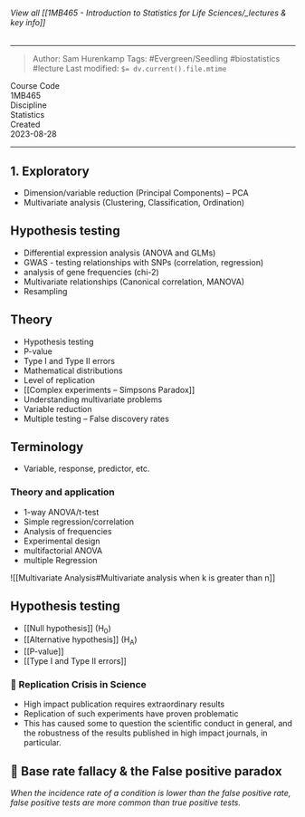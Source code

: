 ###### View all [[1MB465 - Introduction to Statistics for Life Sciences/_lectures & key info]]

___

> Author: <span class="name">Sam Hurenkamp</span>
> Tags: #Evergreen/Seedling #biostatistics #lecture
> Last modified: `$= dv.current().file.mtime`


<div class="f-info">
	<div class="course-code">
		<span class="fheader"> Course Code </span> <br/>
		<span class="fbody"> 1MB465 </span>
	</div>
	<div class="discipline">
		<span class="fheader"> Discipline </span> <br />
		<span class="fbody"> Statistics </span>
	</div>
	<div class="date">
		<span class="fheader"> Created</span> <br />
		<span class="fbody last-modified"> 2023-08-28 </span>
	</div>
</div>


---

## 1. Exploratory
- Dimension/variable reduction (Principal Components) – PCA
- Multivariate analysis (Clustering, Classification, Ordination)

## Hypothesis testing
-  Differential expression analysis (ANOVA and GLMs)
-  GWAS - testing relationships with SNPs (correlation, regression)
-  analysis of gene frequencies (chi-2)
-  Multivariate relationships (Canonical correlation, MANOVA)
-  Resampling

## Theory
- Hypothesis testing
- P-value
- Type I and Type II errors
- Mathematical distributions
- Level of replication
- [[Complex experiments – Simpsons Paradox]]
- Understanding multivariate problems
- Variable reduction
- Multiple testing – False discovery rates

## Terminology
- Variable, response, predictor, etc.

### Theory and application
- 1-way ANOVA/t-test
- Simple regression/correlation
- Analysis of frequencies
- Experimental design
- multifactorial ANOVA
- multiple Regression


![[Multivariate Analysis#Multivariate analysis when k is greater than n]]







## Hypothesis testing
- [[Null hypothesis]] (H<sub>0</sub>)
- [[Alternative hypothesis]] (H<sub>A</sub>)
- [[P-value]]
- [[Type I and Type II errors]]


###  📘 Replication Crisis in Science
-  High impact publication requires extraordinary results
-  Replication of such experiments have proven problematic
- This has caused some to question the scientific conduct in general, and the robustness of the results published in high impact journals, in particular.


## 📙 Base rate fallacy & the False positive paradox
*When the incidence rate of a condition is lower than the false positive rate, false positive tests are more common than true positive tests.*

